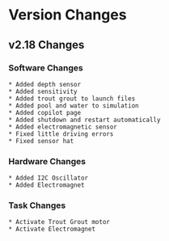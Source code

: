 # Version Changes

## v2.18 Changes
###  Software Changes
    * Added depth sensor
    * Added sensitivity 
    * Added trout grout to launch files
    * Added pool and water to simulation 
    * Added copilot page 
    * Added shutdown and restart automatically
    * Added electromagnetic sensor 
    * Fixed little driving errors
    * Fixed sensor hat 

###  Hardware Changes
    * Added I2C Oscillator
    * Added Electromagnet
    
###  Task Changes
    * Activate Trout Grout motor
    * Activate Electromagnet 
 
